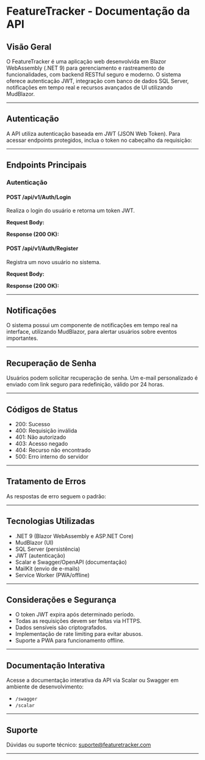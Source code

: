 # FeatureTracker - Documentação da API

## Visão Geral

O FeatureTracker é uma aplicação web desenvolvida em Blazor WebAssembly (.NET 9) para gerenciamento e rastreamento de funcionalidades, com backend RESTful seguro e moderno. O sistema oferece autenticação JWT, integração com banco de dados SQL Server, notificações em tempo real e recursos avançados de UI utilizando MudBlazor.

---

## Autenticação

A API utiliza autenticação baseada em JWT (JSON Web Token). Para acessar endpoints protegidos, inclua o token no cabeçalho da requisição:

---

## Endpoints Principais

### Autenticação

#### POST /api/v1/Auth/Login

Realiza o login do usuário e retorna um token JWT.

**Request Body:**

**Response (200 OK):**

#### POST /api/v1/Auth/Register

Registra um novo usuário no sistema.

**Request Body:**

**Response (200 OK):**

---

## Notificações

O sistema possui um componente de notificações em tempo real na interface, utilizando MudBlazor, para alertar usuários sobre eventos importantes.

---

## Recuperação de Senha

Usuários podem solicitar recuperação de senha. Um e-mail personalizado é enviado com link seguro para redefinição, válido por 24 horas.

---

## Códigos de Status

- 200: Sucesso
- 400: Requisição inválida
- 401: Não autorizado
- 403: Acesso negado
- 404: Recurso não encontrado
- 500: Erro interno do servidor

---

## Tratamento de Erros

As respostas de erro seguem o padrão:

---

## Tecnologias Utilizadas

- .NET 9 (Blazor WebAssembly e ASP.NET Core)
- MudBlazor (UI)
- SQL Server (persistência)
- JWT (autenticação)
- Scalar e Swagger/OpenAPI (documentação)
- MailKit (envio de e-mails)
- Service Worker (PWA/offline)

---

## Considerações e Segurança

- O token JWT expira após determinado período.
- Todas as requisições devem ser feitas via HTTPS.
- Dados sensíveis são criptografados.
- Implementação de rate limiting para evitar abusos.
- Suporte a PWA para funcionamento offline.

---

## Documentação Interativa

Acesse a documentação interativa da API via Scalar ou Swagger em ambiente de desenvolvimento:

- `/swagger`
- `/scalar`

---

## Suporte

Dúvidas ou suporte técnico: suporte@featuretracker.com

---
